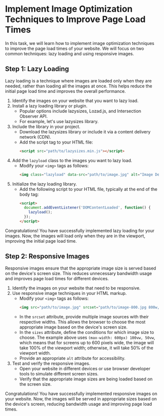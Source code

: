 

# Implement Image Optimization Techniques to Improve Page Load Times

In this task, we will learn how to implement image optimization techniques to improve the page load times of your website. We will focus on two common techniques: lazy loading and using responsive images.

## Step 1: Lazy Loading

Lazy loading is a technique where images are loaded only when they are needed, rather than loading all the images at once. This helps reduce the initial page load time and improves the overall performance.

1. Identify the images on your website that you want to lazy load.
2. Install a lazy loading library or plugin.
   - Popular options include lazysizes, Lozad.js, and Intersection Observer API.
   - For example, let's use lazysizes library.
3. Include the library in your project.
   - Download the lazysizes library or include it via a content delivery network (CDN).
   - Add the script tag to your HTML file:
     ```html
     <script src="path/to/lazysizes.min.js"></script>
     ```
4. Add the `lazyload` class to the images you want to lazy load.
   - Modify your `<img>` tags as follows:
     ```html
     <img class="lazyload" data-src="path/to/image.jpg" alt="Image Description">
     ```
5. Initialize the lazy loading library.
   - Add the following script to your HTML file, typically at the end of the body tag:
     ```html
     <script>
       document.addEventListener('DOMContentLoaded', function() {
         lazyload();
       });
     </script>
     ```

Congratulations! You have successfully implemented lazy loading for your images. Now, the images will load only when they are in the viewport, improving the initial page load time.

## Step 2: Responsive Images

Responsive images ensure that the appropriate image size is served based on the device's screen size. This reduces unnecessary bandwidth usage and improves page load times for different devices.

1. Identify the images on your website that need to be responsive.
2. Use responsive image techniques in your HTML markup.
   - Modify your `<img>` tags as follows:
     ```html
     <img src="path/to/image.jpg" srcset="path/to/image-800.jpg 800w, path/to/image-1200.jpg 1200w" sizes="(max-width: 600px) 100vw, 50vw" alt="Image Description">
     ```
   - In the `srcset` attribute, provide multiple image sources with their respective widths. This allows the browser to choose the most appropriate image based on the device's screen size.
   - In the `sizes` attribute, define the conditions for which image size to choose. The example above uses `(max-width: 600px) 100vw, 50vw`, which means that for screens up to 600 pixels wide, the image will take 100% of the viewport width; otherwise, it will take 50% of the viewport width.
   - Provide an appropriate `alt` attribute for accessibility.
3. Test and verify the responsive images.
   - Open your website in different devices or use browser developer tools to simulate different screen sizes.
   - Verify that the appropriate image sizes are being loaded based on the screen size.

Congratulations! You have successfully implemented responsive images on your website. Now, the images will be served in appropriate sizes based on the device's screen, reducing bandwidth usage and improving page load times.

